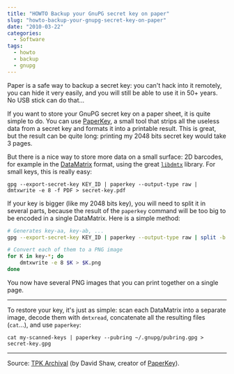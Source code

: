 ```yaml
---
title: "HOWTO Backup your GnuPG secret key on paper"
slug: "howto-backup-your-gnupg-secret-key-on-paper"
date: "2010-03-22"
categories:
  - Software
tags:
  - howto
  - backup
  - gnupg
---
```


Paper is a safe way to backup a secret key: you can't hack into it remotely, you
can hide it very easily, and you will still be able to use it in 50+ years. No
USB stick can do that...

If you want to store your GnuPG secret key on a paper sheet, it is quite simple
to do. You can use [PaperKey][], a small tool that strips all the useless data
from a secret key and formats it into a printable result. This is great, but the
result can be quite long: printing my 2048 bits secret key would take 3 pages.

But there is a nice way to store more data on a small surface: 2D barcodes, for
example in the [DataMatrix][] format, using the great [`libdmtx`][libdmtx] library. For
small keys, this is really easy:


~~~console
gpg --export-secret-key KEY_ID | paperkey --output-type raw | dmtxwrite -e 8 -f PDF > secret-key.pdf
~~~

If your key is bigger (like my 2048 bits key), you will need to split it in
several parts, because the result of the `paperkey` command will be too big to
be encoded in a single DataMatrix. Here is a simple method:

~~~bash
# Generates key-aa, key-ab, ...
gpg --export-secret-key KEY_ID | paperkey --output-type raw | split -b 1500 - key-

# Convert each of them to a PNG image
for K in key-*; do
    dmtxwrite -e 8 $K > $K.png
done
~~~

You now have several PNG images that you can print together on a single page.

----

To restore your key, it's just as simple: scan each DataMatrix into a separate
image, decode them with `dmtxread`, concatenate all the resulting files
(`cat`...), and use `paperkey`:

~~~console
cat my-scanned-keys | paperkey --pubring ~/.gnupg/pubring.gpg > secret-key.gpg
~~~

----

Source: [TPK Archival](http://www.mail-archive.com/gnupg-users@gnupg.org/msg10827.html) (by
David Shaw, creator of [PaperKey][]).


[paperkey]: http://www.jabberwocky.com/software/paperkey/
[datamatrix]: http://en.wikipedia.org/wiki/Data_matrix_%28computer%29
[libdmtx]: http://www.libdmtx.org/
